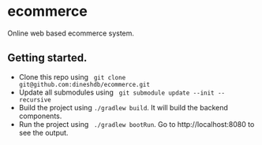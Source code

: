 # ecommerce
Online web based ecommerce system.

## Getting started.
* Clone this repo using ``` git clone git@github.com:dineshdb/ecommerce.git```
* Update all submodules using ``` git submodule update --init --recursive```
* Build the project using ``` ./gradlew build ```. It will build the backend components.
* Run the project using ``` ./gradlew bootRun```. Go to http://localhost:8080 to see the output.